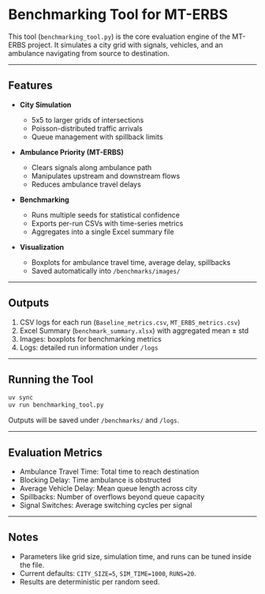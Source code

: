 # Benchmarking Tool for MT-ERBS

This tool (`benchmarking_tool.py`) is the core evaluation engine of the MT-ERBS project. It simulates a city grid with signals, vehicles, and an ambulance navigating from source to destination.

---

## Features

- **City Simulation**  
  - 5x5 to larger grids of intersections  
  - Poisson-distributed traffic arrivals  
  - Queue management with spillback limits  

- **Ambulance Priority (MT-ERBS)**  
  - Clears signals along ambulance path  
  - Manipulates upstream and downstream flows  
  - Reduces ambulance travel delays  

- **Benchmarking**  
  - Runs multiple seeds for statistical confidence  
  - Exports per-run CSVs with time-series metrics  
  - Aggregates into a single Excel summary file  

- **Visualization**  
  - Boxplots for ambulance travel time, average delay, spillbacks  
  - Saved automatically into `/benchmarks/images/`

---

## Outputs

1. CSV logs for each run (`Baseline_metrics.csv`, `MT_ERBS_metrics.csv`)  
2. Excel Summary (`benchmark_summary.xlsx`) with aggregated mean ± std  
3. Images: boxplots for benchmarking metrics  
4. Logs: detailed run information under `/logs`

---

## Running the Tool

```bash
uv sync
uv run benchmarking_tool.py
```

Outputs will be saved under `/benchmarks/` and `/logs`.

---

## Evaluation Metrics

- Ambulance Travel Time: Total time to reach destination  
- Blocking Delay: Time ambulance is obstructed  
- Average Vehicle Delay: Mean queue length across city  
- Spillbacks: Number of overflows beyond queue capacity  
- Signal Switches: Average switching cycles per signal  

---

## Notes

- Parameters like grid size, simulation time, and runs can be tuned inside the file.  
- Current defaults: `CITY_SIZE=5`, `SIM_TIME=1000`, `RUNS=20`.  
- Results are deterministic per random seed.
